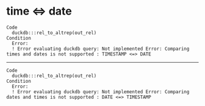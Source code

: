 # time <=> date

    Code
      duckdb:::rel_to_altrep(out_rel)
    Condition
      Error:
      ! Error evaluating duckdb query: Not implemented Error: Comparing times and dates is not supported : TIMESTAMP <=> DATE

---

    Code
      duckdb:::rel_to_altrep(out_rel)
    Condition
      Error:
      ! Error evaluating duckdb query: Not implemented Error: Comparing dates and times is not supported : DATE <=> TIMESTAMP

